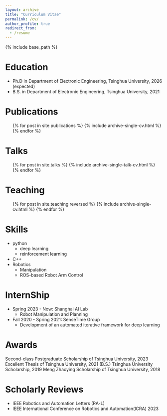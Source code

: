 ```yaml
---
layout: archive
title: "Curriculum Vitae"
permalink: /cv/
author_profile: true
redirect_from:
  - /resume
---
```


{% include base_path %}

Education
======
* Ph.D in Department of Electronic Engineering, Tsinghua University, 2026 (expected)
* B.S. in Department of Electronic Engineering, Tsinghua University, 2021

Publications
======
  <ul>{% for post in site.publications %}
    {% include archive-single-cv.html %}
  {% endfor %}</ul>
  
Talks
======
  <ul>{% for post in site.talks %}
    {% include archive-single-talk-cv.html %}
  {% endfor %}</ul>
  
Teaching
======
  <ul>{% for post in site.teaching reversed %}
    {% include archive-single-cv.html %}
  {% endfor %}</ul>
  
Skills
======
* python
  * deep learning
  * reinforcement learning
* C++
* Robotics
  * Manipulation
  * ROS-based Robot Arm Control

InternShip
======
* Spring 2023 - Now: Shanghai AI Lab
  * Robot Manipulation and Planning
* Fall 2020 - Spring 2021: SenseTime Group
  * Development of an automated iterative framework for deep learning

Awards
======
Second-class Postgraduate Scholarship of Tsinghua University, 2023
Excellent Thesis of Tsinghua University, 2021 (B.S.)
Tsinghua University Scholarship, 2019
Meng Zhaoying Scholarship of Tsinghua University, 2018

Scholarly Reviews
======
* IEEE Robotics and Automation Letters (RA-L)
* IEEE International Conference on Robotics and Automation(ICRA) 2023